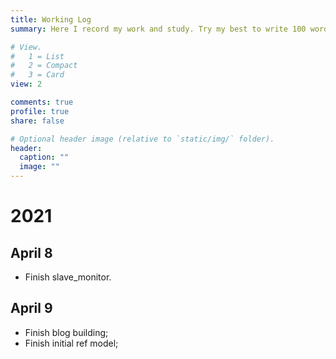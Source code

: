 ```yaml
---
title: Working Log
summary: Here I record my work and study. Try my best to write 100 words every day!

# View.
#   1 = List
#   2 = Compact
#   3 = Card
view: 2

comments: true
profile: true
share: false

# Optional header image (relative to `static/img/` folder).
header:
  caption: ""
  image: ""
---
```

# 2021
## April 8
- Finish slave_monitor.
## April 9
- Finish blog building;
- Finish initial ref model;